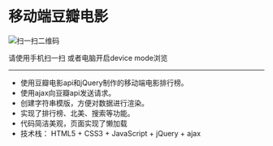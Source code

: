 # 移动端豆瓣电影


![扫一扫二维码](http://p5m8oofg5.bkt.clouddn.com/top250.png)

请使用手机扫一扫 或者电脑开启device mode浏览

---------------------------------------

- 使用豆瓣电影api和jQuery制作的移动端电影排行榜。
- 使用ajax向豆瓣api发送请求。
- 创建字符串模版，方便对数据进行渲染。
- 实现了排行榜、北美、搜索等功能。
- 代码简洁美观，页面实现了懒加载
- 技术栈： HTML5 + CSS3 + JavaScript + jQuery + ajax